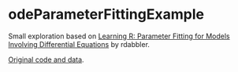 # odeParameterFittingExample

Small exploration based on [Learning R: Parameter Fitting for Models Involving Differential Equations](https://notesofdabbler.wordpress.com/2013/06/30/learning-r-parameter-fitting-for-models-involving-differential-equations/) by rdabbler.

[Original code and data](https://bitbucket.org/notesofdabbler/blog_notesofdabbler/src/2932ce48caa370abd549531df5fe4a93bfc26c23/04_learnR_parfitODE/?at=master).
